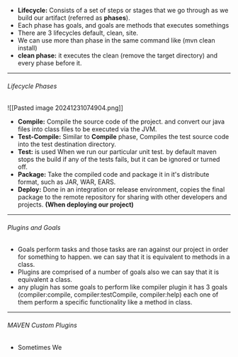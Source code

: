 - **Lifecycle:** Consists of a set of steps or stages that we go through as we build our artifact (referred as **phases**).
- Each phase has goals, and goals are methods that executes somethings
- There are 3 lifecycles  default, clean, site.
- We can use more than phase in the same command like (mvn clean install)
- **clean phase:** it executes the clean (remove the target directory) and every phase before it.

---
###### Lifecycle Phases

![[Pasted image 20241231074904.png]]

- **Compile:** Compile the source code of the project. and convert our java files into class files to be executed via the JVM.
- **Test-Compile:** Similar to **Compile** phase, Compiles the test source code into the test destination directory. 
- **Test:** is used When we run our particular unit test. by default maven stops the build if any of the tests fails, but it can be ignored or turned off.
- **Package:** Take the compiled code and package it in it's distribute format, such as JAR, WAR, EARS.
- **Deploy:** Done in an integration or release environment, copies the final package to the remote repository for sharing with other developers and projects. **(When deploying our project)**
 ---
###### Plugins and Goals
- Goals perform tasks and those tasks are ran against our project in order for something to happen. we can say that it is equivalent to methods in a class.
- Plugins are comprised of a number of goals also we can say that it is equivalent a class.
- any plugin has some goals to perform like compiler plugin it has 3 goals (compiler:compile, compiler:testCompile, compiler:help) each one of them perform a specific functionality like a method in class.
 ---
 
###### MAVEN Custom Plugins
- Sometimes We
 
 
